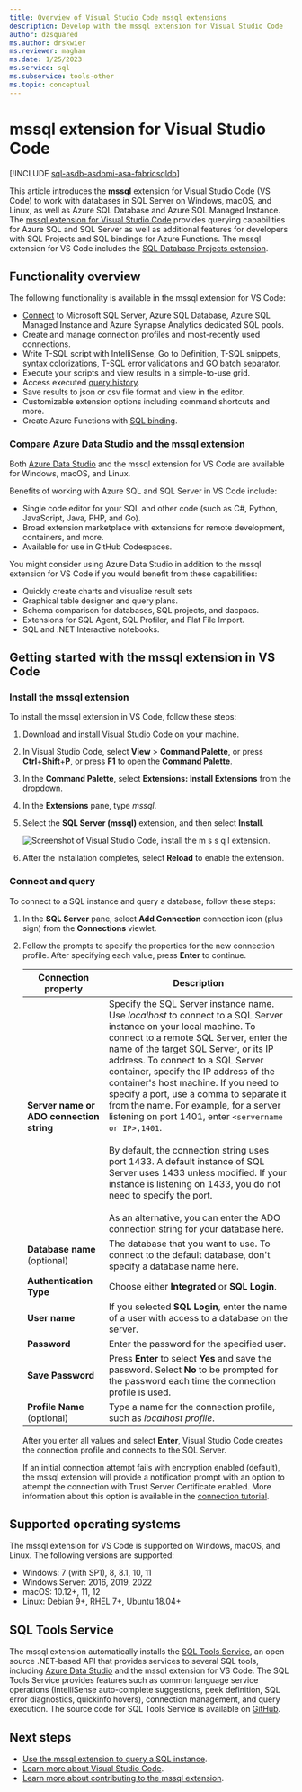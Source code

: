 ```yaml
---
title: Overview of Visual Studio Code mssql extensions
description: Develop with the mssql extension for Visual Studio Code
author: dzsquared
ms.author: drskwier
ms.reviewer: maghan
ms.date: 1/25/2023
ms.service: sql
ms.subservice: tools-other
ms.topic: conceptual
---
```

# mssql extension for Visual Studio Code

[!INCLUDE [sql-asdb-asdbmi-asa-fabricsqldb](../../includes/applies-to-version/sql-asdb-asdbmi-asa-fabricsqldb.md)]

This article introduces the **mssql** extension for Visual Studio Code (VS Code) to work with databases in SQL Server on Windows, macOS, and Linux, as well as Azure SQL Database and Azure SQL Managed Instance. The [mssql extension for Visual Studio Code](https://aka.ms/mssql-marketplace) provides querying capabilities for Azure SQL and SQL Server as well as additional features for developers with SQL Projects and SQL bindings for Azure Functions. The mssql extension for VS Code includes the [SQL Database Projects extension](/azure-data-studio/extensions/sql-database-project-extension).


## Functionality overview

The following functionality is available in the mssql extension for VS Code:

- [Connect](sql-server-develop-use-vscode.md) to Microsoft SQL Server, Azure SQL Database, Azure SQL Managed Instance and Azure Synapse Analytics dedicated SQL pools. 
- Create and manage connection profiles and most-recently used connections.
- Write T-SQL script with IntelliSense, Go to Definition, T-SQL snippets, syntax colorizations, T-SQL error validations and GO batch separator.
- Execute your scripts and view results in a simple-to-use grid.
- Access executed [query history](mssql-query-history.md). 
- Save results to json or csv file format and view in the editor.
- Customizable extension options including command shortcuts and more.
- Create Azure Functions with [SQL binding](create-azure-function-with-mssql.md).


### Compare Azure Data Studio and the mssql extension

Both [Azure Data Studio](/azure-data-studio/what-is-azure-data-studio) and the mssql extension for VS Code are available for Windows, macOS, and Linux. 

Benefits of working with Azure SQL and SQL Server in VS Code include:

- Single code editor for your SQL and other code (such as C#, Python, JavaScript, Java, PHP, and Go).
- Broad extension marketplace with extensions for remote development, containers, and more.
- Available for use in GitHub Codespaces.


You might consider using Azure Data Studio in addition to the mssql extension for VS Code if you would benefit from these capabilities:

- Quickly create charts and visualize result sets
- Graphical table designer and query plans. 
- Schema comparison for databases, SQL projects, and dacpacs. 
- Extensions for SQL Agent, SQL Profiler, and Flat File Import. 
- SQL and .NET Interactive notebooks. 

## Getting started with the mssql extension in VS Code

### Install the mssql extension

To install the mssql extension in VS Code, follow these steps: 

1. [Download and install Visual Studio Code](https://code.visualstudio.com/) on your machine.

1. In Visual Studio Code, select **View** > **Command Palette**, or press **Ctrl**+**Shift**+**P**, or press **F1** to open the **Command Palette**.

2. In the **Command Palette**, select **Extensions: Install Extensions** from the dropdown.

3. In the **Extensions** pane, type *mssql*.

4. Select the **SQL Server (mssql)** extension, and then select **Install**.

   ![Screenshot of Visual Studio Code, install the m s s q l extension.](./media/sql-server-develop-use-vscode/vscode-extension.png)

5. After the installation completes, select **Reload** to enable the extension.


### Connect and query

To connect to a SQL instance and query a database, follow these steps:

1. In the **SQL Server** pane, select **Add Connection** connection icon (plus sign) from the **Connections** viewlet.

2. Follow the prompts to specify the properties for the new connection profile. After specifying each value, press **Enter** to continue.

   | Connection property | Description |
   |---|---|
   | **Server name or ADO connection string** | Specify the SQL Server instance name. Use *localhost* to connect to a SQL Server instance on your local machine. To connect to a remote SQL Server, enter the name of the target SQL Server, or its IP address. To connect to a SQL Server container, specify the IP address of the container's host machine. If you need to specify a port, use a comma to separate it from the name. For example, for a server listening on port 1401, enter `<servername or IP>,1401`.<br/><br/>By default, the connection string uses port 1433. A default instance of SQL Server uses 1433 unless modified. If your instance is listening on 1433, you do not need to specify the port.<br/><br/>As an alternative, you can enter the ADO connection string for your database here. |
   | **Database name** (optional) | The database that you want to use. To connect to the default database, don't specify a database name here. |
   | **Authentication Type** | Choose either **Integrated** or **SQL Login**. |
   | **User name** | If you selected **SQL Login**, enter the name of a user with access to a database on the server. |
   | **Password** | Enter the password for the specified user. |
   | **Save Password** | Press **Enter** to select **Yes** and save the password. Select **No** to be prompted for the password each time the connection profile is used. |
   | **Profile Name** (optional) | Type a name for the connection profile, such as *localhost profile*. |

   After you enter all values and select **Enter**, Visual Studio Code creates the connection profile and connects to the SQL Server.

   If an initial connection attempt fails with encryption enabled (default), the mssql extension will provide a notification prompt with an option to attempt the connection with Trust Server Certificate enabled. More information about this option is available in the [connection tutorial](sql-server-develop-use-vscode.md#encrypt-and-trust-server-certificate).

## Supported operating systems

The mssql extension for VS Code is supported on Windows, macOS, and Linux.  The following versions are supported:

- Windows: 7 (with SP1), 8, 8.1, 10, 11
- Windows Server: 2016, 2019, 2022
- macOS: 10.12+, 11, 12
- Linux: Debian 9+, RHEL 7+, Ubuntu 18.04+


## SQL Tools Service

The mssql extension automatically installs the [SQL Tools Service](https://github.com/microsoft/sqltoolsservice), an open source .NET-based API that provides services to several SQL tools, including [Azure Data Studio](/azure-data-studio/what-is-azure-data-studio) and the mssql extension for VS Code. The SQL Tools Service provides features such as common language service operations (IntelliSense auto-complete suggestions, peek definition, SQL error diagnostics, quickinfo hovers), connection management, and query execution.  The source code for SQL Tools Service is available on [GitHub](https://github.com/microsoft/sqltoolsservice).


## Next steps

- [Use the mssql extension to query a SQL instance](sql-server-develop-use-vscode.md).
- [Learn more about Visual Studio Code](https://code.visualstudio.com/docs).
- [Learn more about contributing to the mssql extension](https://github.com/Microsoft/vscode-mssql/wiki).
